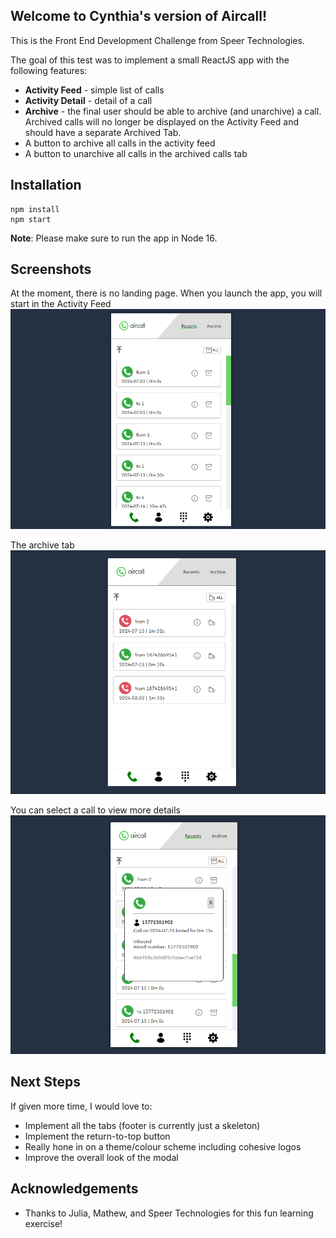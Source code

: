 ## Welcome to Cynthia's version of Aircall!

This is the Front End Development Challenge from Speer Technologies.

The goal of this test was to implement a small ReactJS app with the following features:
- **Activity Feed** - simple list of calls
- **Activity Detail** - detail of a call
- **Archive** - the final user should be able to archive (and unarchive) a call. Archived calls will no longer be displayed on the Activity Feed and should have a separate Archived Tab.
- A button to archive all calls in the activity feed
- A button to unarchive all calls in the archived calls tab

## Installation

```
npm install
npm start
```
**Note**: Please make sure to run the app in Node 16.

## Screenshots

At the moment, there is no landing page. When you launch the app, you will start in the Activity Feed
![activity feed](previews/landing-screen.PNG)

The archive tab
![archive tab](previews/archive-tab.PNG)

You can select a call to view more details
![modal](previews/modal.PNG)

## Next Steps

If given more time, I would love to:
- Implement all the tabs (footer is currently just a skeleton)
- Implement the return-to-top button
- Really hone in on a theme/colour scheme including cohesive logos
- Improve the overall look of the modal

## Acknowledgements

- Thanks to Julia, Mathew, and Speer Technologies for this fun learning exercise! 
